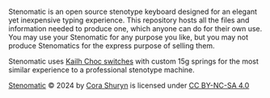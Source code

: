 Stenomatic is an open source stenotype keyboard designed for an elegant yet inexpensive typing experience. This repository hosts all the files and information needed to produce one, which anyone can do for their own use. You may use your Stenomatic for any purpose you like, but you may not produce Stenomatics for the express purpose of selling them.

Stenomatic uses [Kailh Choc switches](https://www.kailhswitch.com/mechanical-keyboard-switches/choc-pro-pink-keyboard-switch.html) with custom 15g springs for the most similar experience to a professional stenotype machine.

[Stenomatic](https://github.com/scarlettekk/stenomatic) © 2024 by [Cora Shuryn](https://github.com/scarlettekk/) is licensed under [CC BY-NC-SA 4.0](https://creativecommons.org/licenses/by-nc-sa/4.0/?ref=chooser-v1)


